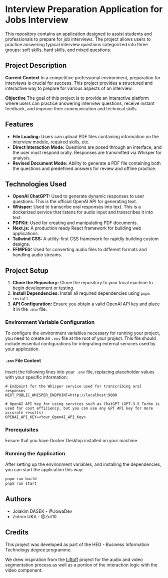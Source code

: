 # Interview Preparation Application for Jobs Interview

This repository contains an application designed to assist students and professionals to prepare for
job interviews. The project allows users to practice answering typical interview questions categorized into three
groups: soft skills, hard skills, and mixed questions.

## Project Description

**Current Context**
In a competitive professional environment, preparation for interviews is crucial for success. This project provides a
structured and interactive way to prepare for various aspects of an interview.

**Objective**
The goal of this project is to provide an interactive platform where users can practice answering interview questions,
receive instant feedback, and improve their communication and technical skills.

## Features

- **File Loading:** Users can upload PDF files containing information on the interview module, required skills, etc.
- **Direct Interaction Mode:** Questions are posed through an interface, and the user must respond orally. Responses are
  transmitted via Whisper for analysis.
- **Revised Document Mode:** Ability to generate a PDF file containing both the questions and predefined answers for
  review and offline practice.

## Technologies Used

- **OpenAI ChatGPT:** Used to generate dynamic responses to user questions. This is the official OpenAI API for
  generating text.
- **Whisper:** Used to transcribe oral responses into text. This is a dockerized service that listens for audio input
  and transcribes it into text.
- **PDFKit:** Used for creating and manipulating PDF documents.
- **Next.js:** A production ready React framework for building web applications.
- **Tailwind CSS:** A utility-first CSS framework for rapidly building custom designs.
- **FFMPEG:** Used for converting audio files to different formats and handling audio streams.

## Project Setup

1. **Clone the Repository:** Clone the repository to your local machine to begin development or testing.
2. **Install Dependencies:** Install all required dependencies using `pnpm install`.
3. **API Configuration:** Ensure you obtain a valid OpenAI API key and place it in the `.env` file.

### Environment Variable Configuration

To configure the environment variables necessary for running your project, you need to create an `.env` file at the root
of your project. This file should include essential configurations for integrating external services used by your
application.

#### `.env` File Content

Insert the following lines into your `.env` file, replacing placeholder values with your specific information:

```plaintext
# Endpoint for the Whisper service used for transcribing oral responses
NEXT_PUBLIC_WHISPER_ENDPOINT=http://localhost:9000

# OpenAI API key for using services such as ChatGPT (GPT-3.5 Turbo is used for cost efficiency, but you can use any GPT API key for more accurate results)
OPENAI_API_KEY=<Your_OpenAI_API_Key>
```

### Prerequisites

Ensure that you have Docker Desktop installed on your machine.

### Running the Application

After setting up the environment variables, and installing the dependencies, you can start the application this way:

```bash
pnpm run build
pnpm run start
```

## Authors

- Joiakim DASEK - @JowaDev
- Zotrim UKA - @Zot10

## Credits

This project was developed as part of the HEG - Business Information Technology degree programme.

We drew inspiration from the [Liftoff](https://github.com/Tameyer41/liftoff) project for the audio and video
segmentation process as well as a portion of the
interaction logic with the video component.